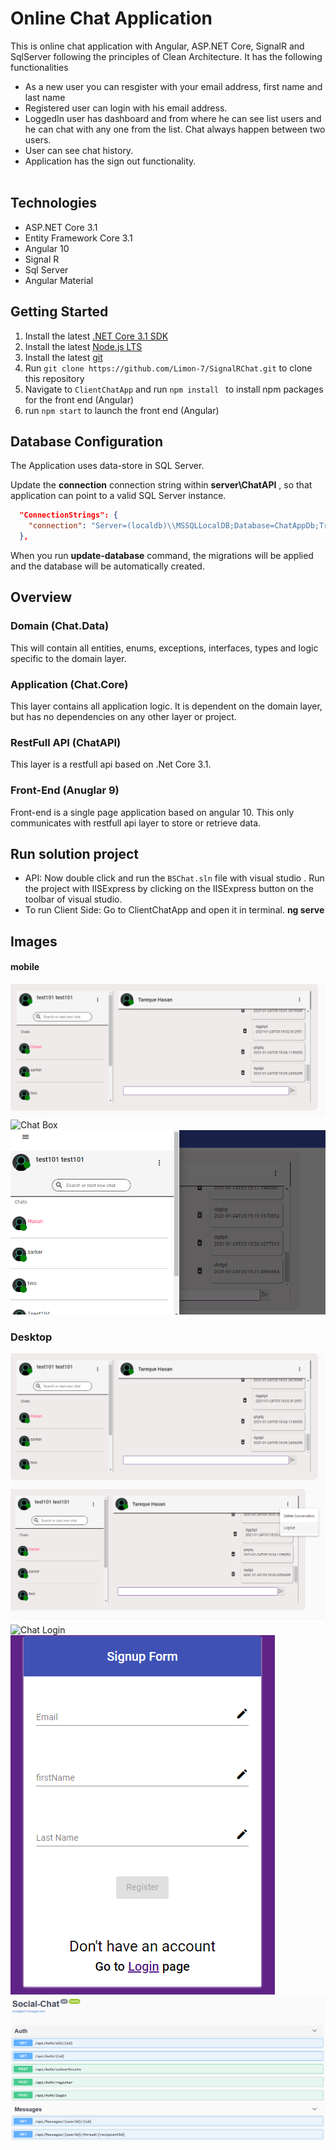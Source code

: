 # Online Chat Application

This is online chat application with Angular, ASP.NET Core, SignalR and SqlServer following the principles of Clean Architecture. It has the following functionalities </br>

- As a new user you can resgister with your email address, first name and last name </br>
- Registered user can login with his email address. </br>
- LoggedIn user has dashboard and from where he can see list users and he can chat with any one from the list. Chat always happen between two users. </br>
- User can see chat history.</br>
- Application has the sign out functionality.</br></br>

## Technologies

- ASP.NET Core 3.1
- Entity Framework Core 3.1
- Angular 10
- Signal R
- Sql Server
- Angular Material

## Getting Started

1. Install the latest [.NET Core 3.1 SDK](https://dotnet.microsoft.com/download/dotnet-core/3.1)
2. Install the latest [Node.js LTS](https://nodejs.org/en/)
3. Install the latest [git](https://git-scm.com/downloads)
4. Run `git clone https://github.com/Limon-7/SignalRChat.git` to clone this repository
5. Navigate to `ClientChatApp` and run `npm install ` to install npm packages for the front end (Angular)
6. run `npm start` to launch the front end (Angular)

## Database Configuration

The Application uses data-store in SQL Server.

Update the **connection** connection string within **server\ChatAPI** , so that application can point to a valid SQL Server instance.

```json
  "ConnectionStrings": {
	"connection": "Server=(localdb)\\MSSQLLocalDB;Database=ChatAppDb;Trusted_Connection=True;MultipleActiveResultSets=true"
  },
```

When you run **update-database** command, the migrations will be applied and the database will be automatically created.

## Overview

### Domain (Chat.Data)

This will contain all entities, enums, exceptions, interfaces, types and logic specific to the domain layer.

### Application (Chat.Core)

This layer contains all application logic. It is dependent on the domain layer, but has no dependencies on any other layer or project.

### RestFull API (ChatAPI)

This layer is a restfull api based on .Net Core 3.1.

### Front-End (Anuglar 9)

Front-end is a single page application based on angular 10. This only communicates with restfull api layer to store or retrieve data.

## Run solution project

- API: Now double click and run the `BSChat.sln` file with visual studio . Run the project with IISExpress by clicking on the IISExpress button on the toolbar of visual studio.
- To run Client Side: Go to ClientChatApp and open it in terminal.
  **ng serve**

## Images

#### mobile

![Chat App](/images/desktopview.png)
![Chat Box](/images/mobileview2.png)
![Chat Box2](/images/mobileview1.png)

### Desktop

![Chat App](/images/desktopview.png)
![Chat Logout](/images/logout.png)
![Chat Login](/images/signup1.png)
![Chat Signup](/images/signup2.png)
![Swagger](/images/swagger.png)
